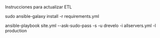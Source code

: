 Instrucciones para actualizar ETL

sudo ansible-galaxy install -r requirements.yml

ansible-playbook site.yml --ask-sudo-pass -s -u drevelo -i allservers.yml -l production


